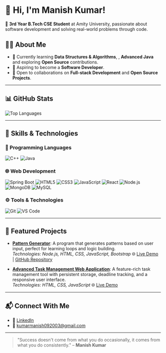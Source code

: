 # 👋 Hi, I'm Manish Kumar!

🚀 **3rd Year B.Tech CSE Student** at Amity University, passionate about software development and solving real-world problems through code.

## 👨‍💻 About Me
- 🌱 Currently learning **Data Structures & Algorithms**, , **Advanced Java** and exploring **Open Source** contributions.
- 🎯 Aspiring to become a **Software Developer**.
- 💬 Open to collaborations on **Full-stack Development** and **Open Source Projects**.

---

## 📊 GitHub Stats

![Top Languages](https://github-readme-stats.vercel.app/api/top-langs/?username=Manish-061&layout=compact&theme=dark)

---

## 🌟 Skills & Technologies

### 🚀 Programming Languages
![C++](https://img.shields.io/badge/-C%2B%2B-orange?style=for-the-badge&logo=c%2B%2B)
![Java](https://img.shields.io/badge/-Java-red?style=for-the-badge&logo=java)


### 🌐 Web Development
![Spring Boot](https://img.shields.io/badge/-Spring%20Boot-6DB33F?style=for-the-badge&logo=springboot&logoColor=white)
![HTML5](https://img.shields.io/badge/-HTML5-E34F26?style=for-the-badge&logo=html5&logoColor=white)
![CSS3](https://img.shields.io/badge/-CSS3-1572B6?style=for-the-badge&logo=css3)
![JavaScript](https://img.shields.io/badge/-JavaScript-F7DF1E?style=for-the-badge&logo=javascript&logoColor=black)
![React](https://img.shields.io/badge/-React-61DAFB?style=for-the-badge&logo=react)
![Node.js](https://img.shields.io/badge/-Node.js-339933?style=for-the-badge&logo=node.js)
![MongoDB](https://img.shields.io/badge/-MongoDB-47A248?style=for-the-badge&logo=mongodb&logoColor=white)
![MySQL](https://img.shields.io/badge/-MySQL-4479A1?style=for-the-badge&logo=mysql&logoColor=white)

### ⚙️ Tools & Technologies
![Git](https://img.shields.io/badge/-Git-F05032?style=for-the-badge&logo=git&logoColor=white)
![VS Code](https://img.shields.io/badge/-VS%20Code-007ACC?style=for-the-badge&logo=visual-studio-code&logoColor=white)

---

## 📌 Featured Projects

- **[Pattern Generator](#)**: A program that generates patterns based on user input, perfect for learning loops and logic building.  
  *Technologies: Node.js, HTML, CSS, JavaScript, Bootstrap*
 🌐 [Live Demo](https://pattern-generator-manish-kumars-projects-b62ad520.vercel.app/) | [GitHub Repository](https://github.com/Manish-061/V2_Task)

- **[Advanced Task Management Web Application](#)**: A feature-rich task management tool with persistent storage, deadline tracking, and a responsive user interface.  
  *Technologies: HTML, CSS, JavaScript*
 🌐 [Live Demo](https://task-organizer-kappa.vercel.app/)

---

## 📬 Connect With Me
- 💼 [LinkedIn](https://linkedin.com/in/kr-09-manish)  
- 📧 [kumarmanish092003@gmail.com](mailto:kumarmanish092003@gmail.com)

---

> "Success doesn't come from what you do occasionally, it comes from what you do consistently." – **Manish Kumar**



<!---
Manish-061/Manish-061 is a ✨ special ✨ repository because its `README.md` (this file) appears on your GitHub profile.
You can click the Preview link to take a look at your changes.
--->
